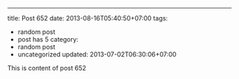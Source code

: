 ---
title: Post 652
date: 2013-08-16T05:40:50+07:00
tags:
  - random post
  - post has 5
category:
  - random post
  - uncategorized
updated: 2013-07-02T06:30:06+07:00

This is content of post 652